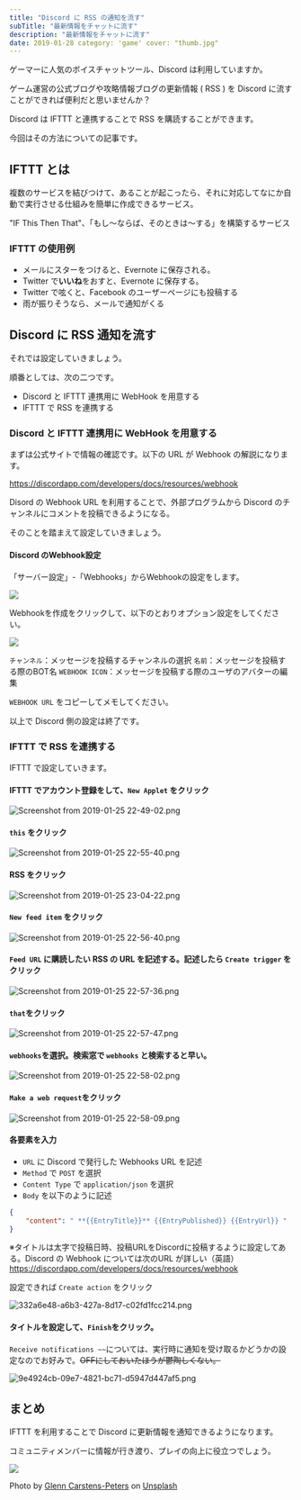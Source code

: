 ```yaml
---
title: "Discord に RSS の通知を流す"
subTitle: "最新情報をチャットに流す"
description: "最新情報をチャットに流す"
date: 2019-01-28 category: 'game' cover: "thumb.jpg"
---
```


ゲーマーに人気のボイスチャットツール、Discord は利用していますか。

ゲーム運営の公式ブログや攻略情報ブログの更新情報 ( RSS ) を Discord に流すことができれば便利だと思いませんか？

Discord は IFTTT と連携することで RSS を購読することができます。

今回はその方法についての記事です。

## IFTTT とは

複数のサービスを結びつけて、あることが起こったら、それに対応してなにか自動で実行させる仕組みを簡単に作成できるサービス。

"IF This Then That"、「もし〜ならば、そのときは〜する」を構築するサービス

### IFTTT の使用例

* メールにスターをつけると、Evernote に保存される。
* Twitter で**いいね**をおすと、Evernote に保存する。
* Twitter で呟くと、Facebook のユーザーページにも投稿する
* 雨が振りそうなら、メールで通知がくる

## Discord に RSS 通知を流す

それでは設定していきましょう。

順番としては、次の二つです。

- Discord と IFTTT 連携用に WebHook を用意する
- IFTTT で RSS を連携する

### Discord と IFTTT 連携用に WebHook を用意する

まずは公式サイトで情報の確認です。以下の URL が Webhook の解説になります。

<https://discordapp.com/developers/docs/resources/webhook>

Disord の Webhook URL を利用することで、外部プログラムから Discord のチャンネルにコメントを投稿できるようになる。

そのことを踏まえて設定していきましょう。

#### Discord のWebhook設定

「サーバー設定」-「Webhooks」からWebhookの設定をします。

![](./images/webhooks.png)

Webhookを作成をクリックして、以下のとおりオプション設定をしてください。

![](./images/discord_webhooks_edit.png)

`チャンネル`：メッセージを投稿するチャンネルの選択
`名前`：メッセージを投稿する際のBOT名
`WEBHOOK ICON`：メッセージを投稿する際のユーザのアバターの編集

`WEBHOOK URL` をコピーしてメモしてください。

以上で Discord 側の設定は終了です。

### IFTTT で RSS を連携する

IFTTT で設定していきます。

#### IFTTT でアカウント登録をして、`New Applet` をクリック

![Screenshot from 2019-01-25 22-49-02.png](./images/2a03e4131e2b453b8709d87814efd81d.png)

#### `this` をクリック

![Screenshot from 2019-01-25 22-55-40.png](./images/71795a5506304c488bea4de259ff8399.png)

#### RSS をクリック

![Screenshot from 2019-01-25 23-04-22.png](./images/ba3d48ee7b8249d190da86a1d4eac991.png)

#### `New feed item` をクリック

![Screenshot from 2019-01-25 22-56-40.png](./images/196e3010697f42189074b6bd6b44e158.png)

#### `Feed URL` に購読したい RSS の URL を記述する。記述したら `Create trigger` をクリック

![Screenshot from 2019-01-25 22-57-36.png](./images/0145a509560d40828d34e7ca342e0ee2.png)

#### `that`をクリック

![Screenshot from 2019-01-25 22-57-47.png](./images/7ad60dade64c422594ab33ec4bf28e6f.png)

#### `webhooks`を選択。検索窓で `webhooks` と検索すると早い。

![Screenshot from 2019-01-25 22-58-02.png](./images/8bac221fb63b43c09ce3ba6a4d4e490d.png)

#### `Make a web request`をクリック

![Screenshot from 2019-01-25 22-58-09.png](./images/a21425d0ce4e40829f559d31a21526ab.png)

#### 各要素を入力

- `URL` に Discord で発行した Webhooks URL を記述
- `Method` で `POST` を選択
- `Content Type` で `application/json` を選択
- `Body` を以下のように記述

```json
{
    "content": " **{{EntryTitle}}** {{EntryPublished}} {{EntryUrl}} "
}
```

※タイトルは太字で投稿日時、投稿URLをDiscordに投稿するように設定してある。Discord の Webhook については次のURL
が詳しい（英語）https://discordapp.com/developers/docs/resources/webhook

設定できれば `Create action` をクリック

![332a6e48-a6b3-427a-8d17-c02fd1fcc214.png](./images/b4619fcdfa7d4b43bf8c64bf5a00eaab.png)

#### タイトルを設定して、`Finish`をクリック。

`Receive notifications ~~`については、実行時に通知を受け取るかどうかの設定なのでお好みで。~~OFFにしておいたほうが鬱陶しくない。~~

![9e4924cb-09e7-4821-bc71-d5947d447af5.png](./images/3a8001bdb3344d148d21d102d44a1d7d.png)

## まとめ

IFTTT を利用することで Discord に更新情報を通知できるようになります。

コミュニティメンバーに情報が行き渡り、プレイの向上に役立つでしょう。

![](./game.jpg)

Photo
by [Glenn Carstens-Peters](https://unsplash.com/photos/0woyPEJQ7jc?utm_source=unsplash&utm_medium=referral&utm_content=creditCopyText)
on [Unsplash](https://unsplash.com/search/photos/game?utm_source=unsplash&utm_medium=referral&utm_content=creditCopyText)
